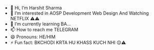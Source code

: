 - 👋 Hi, I’m Harshit Sharma 
- 👀 I’m interested in AOSP Development Web Design And Watching NETFLIX ⚠️⚠️
- 🌱 I’m currently learning BA...
- 📫 How to reach me TELEGRAM
- 😄 Pronouns: HE/HIM 
- ⚡ Fun fact: BKCHODI KRTA HU KHASS KUCH NHI 😌⚠️

